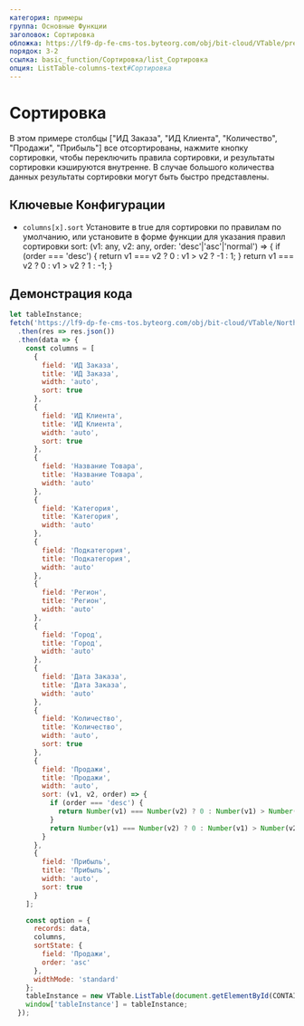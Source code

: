 ```yaml
---
категория: примеры
группа: Основные Функции
заголовок: Сортировка
обложка: https://lf9-dp-fe-cms-tos.byteorg.com/obj/bit-cloud/VTable/preview/Сортировка.gif
порядок: 3-2
ссылка: basic_function/Сортировка/list_Сортировка
опция: ListTable-columns-text#Сортировка
---
```


# Сортировка

В этом примере столбцы ["ИД Заказа", "ИД Клиента", "Количество", "Продажи", "Прибыль"] все отсортированы, нажмите кнопку сортировки, чтобы переключить правила сортировки, и результаты сортировки кэшируются внутренне. В случае большого количества данных результаты сортировки могут быть быстро представлены.

## Ключевые Конфигурации

- `columns[x].sort` Установите в true для сортировки по правилам по умолчанию, или установите в форме функции для указания правил сортировки
  sort: (v1: any, v2: any, order: 'desc'|'asc'|'normal') => {
  if (order === 'desc') {
  return v1 === v2 ? 0 : v1 > v2 ? -1 : 1;
  }
  return v1 === v2 ? 0 : v1 > v2 ? 1 : -1;
  }

## Демонстрация кода

```javascript livedemo template=vtable
let tableInstance;
fetch('https://lf9-dp-fe-cms-tos.byteorg.com/obj/bit-cloud/VTable/North_American_Superstore_data.json')
  .then(res => res.json())
  .then(data => {
    const columns = [
      {
        field: 'ИД Заказа',
        title: 'ИД Заказа',
        width: 'auto',
        sort: true
      },
      {
        field: 'ИД Клиента',
        title: 'ИД Клиента',
        width: 'auto',
        sort: true
      },
      {
        field: 'Название Товара',
        title: 'Название Товара',
        width: 'auto'
      },
      {
        field: 'Категория',
        title: 'Категория',
        width: 'auto'
      },
      {
        field: 'Подкатегория',
        title: 'Подкатегория',
        width: 'auto'
      },
      {
        field: 'Регион',
        title: 'Регион',
        width: 'auto'
      },
      {
        field: 'Город',
        title: 'Город',
        width: 'auto'
      },
      {
        field: 'Дата Заказа',
        title: 'Дата Заказа',
        width: 'auto'
      },
      {
        field: 'Количество',
        title: 'Количество',
        width: 'auto',
        sort: true
      },
      {
        field: 'Продажи',
        title: 'Продажи',
        width: 'auto',
        sort: (v1, v2, order) => {
          if (order === 'desc') {
            return Number(v1) === Number(v2) ? 0 : Number(v1) > Number(v2) ? -1 : 1;
          }
          return Number(v1) === Number(v2) ? 0 : Number(v1) > Number(v2) ? 1 : -1;
        }
      },
      {
        field: 'Прибыль',
        title: 'Прибыль',
        width: 'auto',
        sort: true
      }
    ];

    const option = {
      records: data,
      columns,
      sortState: {
        field: 'Продажи',
        order: 'asc'
      },
      widthMode: 'standard'
    };
    tableInstance = new VTable.ListTable(document.getElementById(CONTAINER_ID), option);
    window['tableInstance'] = tableInstance;
  });
```
